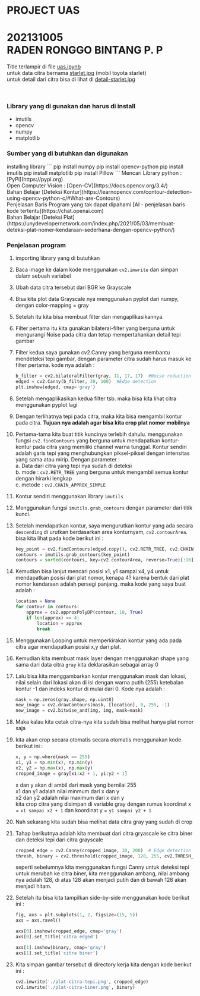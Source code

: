 # PROJECT UAS 
# 202131005 <BR> RADEN RONGGO BINTANG P. P

Title terlampir di file [uas.ipynb](https://github.com/bintangx1902/praktikum-PC/blob/main/UAS/uas.ipynb) <br>
untuk data citra bernama [starlet.jpg](https://github.com/bintangx1902/praktikum-PC/blob/main/UAS/starlet.jpg) (mobil toyota starlet) <br>
untuk detail dari citra bisa di lihat di [detail-starlet.jpg](https://github.com/bintangx1902/praktikum-PC/blob/main/UAS/detail-starlet.jpg)

<br>
<h3>Library yang di gunakan dan harus di install</h3>
<ul>
    <li>imutils</li>
    <li>opencv</li>
    <li>numpy</li>
    <li>matplotlib</li>
</ul>

<h3>Sumber yang di butuhkan dan digunakan</h3>
installing library
```
pip install numpy
pip install opencv-python
pip install imutils 
pip install matplotlib
pip install Pillow
```
Mencari Library python : [PyPi](https://pypi.org) <br>
Open Computer Vision : [Open-CV](https://docs.opencv.org/3.4/) <br>
Bahan Belajar [Deteksi Kontur](https://learnopencv.com/contour-detection-using-opencv-python-c/#What-are-Contours) <br>
Penjelasan Baris Program yang tak dapat dipahami [AI - penjelasan baris kode tertentu](https://chat.openai.com) <br>
Bahan Belajar [Deteksi Plat](https://unydevelopernetwork.com/index.php/2021/05/03/membuat-deteksi-plat-nomer-kendaraan-sederhana-dengan-opencv-python/) <br>


<h3>Penjelasan program</h3>

1. importing library yang di butuhkan
2. Baca image ke dalam kode menggunakan ```cv2.imwrite``` dan simpan dalam sebuah variabel
3. Ubah data citra tersebut dari BGR ke Grayscale
4. Bisa kita plot data Grayscale nya menggunakan pyplot dari numpy, dengan color-mapping = gray
5. Setelah itu kita bisa membuat filter dan mengaplikasikannya.
6. Filter pertama itu kita gunakan bilateral-filter yang berguna untuk mengurangi Noise pada citra dan tetap mempertahankan detail tepi gambar
7. Filter kedua saya gunakan cv2.Canny yang berguna membantu mendeteksi tepi gambar, dengan parameter citra sudah harus masuk ke filter pertama. kode nya adalah :
    ```python
    b_filter = cv2.bilateralFilter(gray, 11, 17, 17)  #Noise reduction
    edged = cv2.Canny(b_filter, 30, 100)  #Edge detection
    plt.imshow(edged, cmap='gray')
    ```
8. Setelah mengaplikasikan kedua filter tsb. maka bisa kita lihat citra menggunakan pyplot lagi
9. Dengan terlihatnya tepi pada citra, maka kita bisa mengambil kontur pada citra. **Tujuan nya adalah agar bisa kita crop plat nomor mobilnya**
10. Pertama-tama kita buat titik kuncinya terlebih dahulu. menggunakan fungsi ```cv2.findContours``` yang berguna untuk mendapatkan kontur-kontur pada citra yang memiliki channel warna tunggal. Kontur sendiri adalah garis tepi yang menghubungkan piksel-piksel dengan intensitas yang sama atau mirip. Dengan parameter : <br>
    a. Data dari citra yang tepi nya sudah di deteksi <br>
    b. mode : ```cv2.RETR_TREE``` yang berguna untuk mengambil semua kontur dengan hirarki lengkap <br>
    c. metode : ```cv2.CHAIN_APPROX_SIMPLE```
11. Kontur sendiri menggunakan library ``imutils``
12. Menggunakan fungsi ``imutils.grab_contours`` dengan parameter dari titik kunci.
13. Setelah mendapatkan kontur, saya mengurutkan kontur yang ada secara ``descending`` di urutkan berdasarkan area konturnyam, ``cv2.contourArea``. bisa kita lihat pada kode berikut ini :
    ```python
    key_point = cv2.findContours(edged.copy(), cv2.RETR_TREE, cv2.CHAIN_APPROX_SIMPLE)
    contours = imutils.grab_contours(key_point)
    contours = sorted(contours, key=cv2.contourArea, reverse=True)[:10]
    ```
14. Kemudian bisa lanjut mencari posisi x1, y1 sampai x4, y4 untuk mendapatkan posisi dari plat nomor, kenapa 4? karena bentuk dari plat nomor kendaraan adalah persegi panjang. maka kode yang saya buat adalah :
    ```python
    location = None
    for contour in contours:
        approx = cv2.approxPolyDP(contour, 10, True)
        if len(approx) == 4:
            location = approx
            break
    ```

15. Menggunakan Looping untuk memperkirakan kontur yang ada pada citra agar mendapatkan posisi x,y dari plat.
16. Kemudian kita membuat mask layer dengan menggunakan shape yang sama dari data citra ``gray`` kita deklarasikan sebagai array 0
17. Lalu bisa kita menggambarkan kontur menggunakan mask dan lokasi, nilai selain dari lokasi akan di isi dengan warna putih (255) ketebalan kontur -1 dan indeks kontur di mulai dari 0. Kode nya adalah :
    ```python
    mask = np.zeros(gray.shape, np.uint8)
    new_image = cv2.drawContours(mask, [location], 0, 255, -1)
    new_image = cv2.bitwise_and(img, img, mask=mask)
    ```
18. Maka kalau kita cetak citra-nya kita sudah bisa melihat hanya plat nomor saja
19. kita akan crop secara otomatis secara otomatis menggunakan kode berikut ini :
    ```python
    x, y = np.where(mask == 255)
    x1, y1 = np.min(x), np.min(y)
    x2, y2 = np.max(x), np.max(y)
    cropped_image = gray[x1:x2 + 1, y1:y2 + 1]
    ```
    x dan y akan di ambil dari mask yang bernilai 255 <br>
    x1 dan y1 adalah nilai minmum dari x dan y <br>
    x2 dan y2 adalah nilai maximum dari x dan y <br>
    kita crop citra yang disimpan di variable gray dengan rumus koordinat x = ``x1 sampai x2 + 1`` dan koordinat y = ``y1 sampai y2 + 1``
20. Nah sekarang kita sudah bisa melihat data citra gray yang sudah di crop
21. Tahap berikutnya adalah kita membuat dari citra gryascale ke citra biner dan deteksi tepi dari citra grayscale
    ```python
    cropped_edge = cv2.Canny(cropped_image, 30, 200)  # Edge detection
    thresh, binary = cv2.threshold(cropped_image, 128, 255, cv2.THRESH_BINARY | cv2.THRESH_OTSU)
    ```
    seperti sebelumnya kita menggunakan fungsi Canny untuk deteksi tepi <br>
    untuk merubah ke citra biner, kita menggunakan ambang, nilai ambang nya adalah 128, di atas 128 akan menjadi putih dan di bawah 128 akan menjadi hitam.
22. Setelah itu bisa kita tampilkan side-by-side menggunakan kode berikut ini :
    ```python
    fig, axs = plt.subplots(1, 2, figsize=(15, 5))
    axs = axs.ravel()

    axs[0].imshow(cropped_edge, cmap='gray')
    axs[0].set_title('citra edged')

    axs[1].imshow(binary, cmap='gray')
    axs[1].set_title('citra biner')
    ```
23. Kita simpan gambar tersebut di directory kerja kita dengan kode berikut ini :
    ```python
    cv2.imwrite('./plat-citra-tepi.png', cropped_edge)
    cv2.imwrite('./plat-citra-biner.png', binary)
    ```